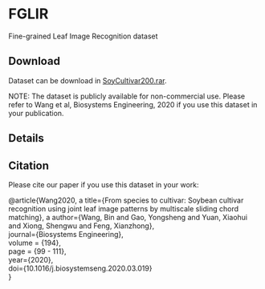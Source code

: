 # FGLIR
Fine-grained Leaf Image Recognition dataset  

## Download  
Dataset can be download in [SoyCultivar200.rar](https://drive.google.com/file/d/1hzkmLiBGgzhVQTsTXCU87nulOtFGiFgv/view?usp=sharing).

NOTE: The dataset is publicly available for non-commercial use. Please refer to Wang et al, Biosystems Engineering, 2020 if you use this dataset in your publication.

## Details  

## Citation

Please cite our paper if you use this dataset in your work:  

@article{Wang2020,  a 
  title={From species to cultivar: Soybean cultivar recognition using joint leaf image patterns by multiscale sliding chord matching},  a 
  author={Wang, Bin and Gao, Yongsheng and Yuan, Xiaohui and Xiong, Shengwu and Feng, Xianzhong},   
  journal={Biosystems Engineering},   
  volume = {194},   
  page = {99 - 111},    
  year={2020},    
  doi={10.1016/j.biosystemseng.2020.03.019}   
}   
  
